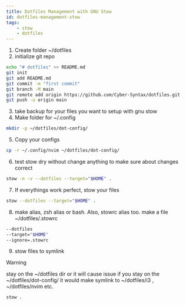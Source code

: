 ```yaml
---
title: Dotfiles Management with GNU Stow
id: dotfiles-management-stow
tags:
    - stow
    - dotfiles
---
```


1. Create folder ~/dotfiles
2. initialize git repo

```bash
echo "# dotfiles" >> README.md
git init
git add README.md
git commit -m "first commit"
git branch -M main
git remote add origin https://github.com/Cyber-Syntax/dotfiles.git
git push -u origin main
```

3. take backup for your files you want to setup with gnu stow
4. Make folder for ~/.config

```bash
mkdir -p ~/dotfiles/dot-config/
```

5. Copy your configs

```bash
cp -r ~/.config/nvim ~/dotfiles/dot-config/
```

6. test stow dry without change anything to make sure about changes correct

```bash
stow -n -v --dotfiles --target="$HOME" .
```

7. If everythings work perfect, stow your files

```bash
stow --dotfiles --target="$HOME" .
```

8. make alias, zsh alias or bash. Also, stowrc alias too.
make a file ~/dotfiles/.stowrc

```bash
--dotfiles
--target="$HOME"
--ignore=.stowrc
```

9. stow files to symlink

> [!WARNING]
>
> stay on the ~/dotfiles dir or it will cause issue
> if you stay on the ~/dotfiles/dot-config/
> it would make symlink to ~/dotfiles/i3 , ~/dotfiles/nvim etc.

```bash
stow .
```
